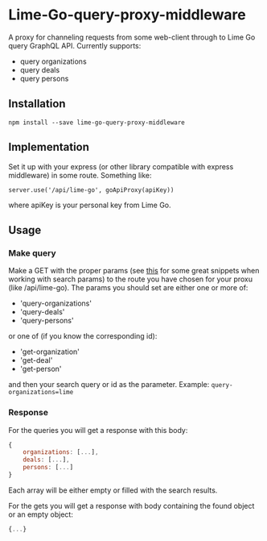 # Lime-Go-query-proxy-middleware
A proxy for channeling requests from some web-client through to Lime Go query GraphQL API. Currently supports:
 - query organizations
 - query deals
 - query persons

## Installation
`npm install --save lime-go-query-proxy-middleware`

## Implementation
Set it up with your express (or other library compatible with express middleware) in some route. Something like:

`server.use('/api/lime-go', goApiProxy(apiKey))`

where apiKey is your personal key from Lime Go.

## Usage

### Make query
Make a GET with the proper params (see [this](https://fetch.spec.whatwg.org/#fetch-api) for some great snippets when working with search params) to the route you have chosen for your proxu (like /api/lime-go). The params you should set are either one or more of:
 - 'query-organizations'
 - 'query-deals'
 - 'query-persons'

or one of (if you know the corresponding id):
 - 'get-organization'
 - 'get-deal'
 - 'get-person'

 and then your search query or id as the parameter. Example:
 `query-organizations=lime`

### Response
For the queries you will get a response with this body:
```javascript
{
    organizations: [...],
    deals: [...],
    persons: [...]
}
```
Each array will be either empty or filled with the search results.

For the gets you will get a response with body containing the found object or an empty object:
```javascript
{...}
```
